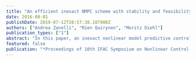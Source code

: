 ```yaml
---
title: "An efficient inexact NMPC scheme with stability and feasibility guarantees"
date: 2016-08-01
publishDate: 2019-07-12T20:57:38.187908Z
authors: ["Andrea Zanelli", "Rien Quirynen", "Moritz Diehl"]
publication_types: ["1"]
abstract: "In this paper, an inexact nonlinear model predictive control scheme with reduced computational  complexity  is  proposed.The  presented  approach  exploits  fixed  sensitivity information  precomputed  offline  at  a  reference  value.   This  allows  one  to  avoid  the  online computational effort resulting from the propagation of sensitivities and possibly the corresponding condensing routine when solving the optimal control problem with a sequential quadratic programming method.  By performing a numerical simulation of the nonlinear dynamics online,feasibility of the closed-loop trajectories can be preserved in contrast to linear model predictive control schemes.  Nominal stability guarantees of the approach are derived and the effectiveness of the scheme is demonstrated on a non-trivial example."
featured: false
publication: "*Proceedings of 10th IFAC Symposium on Nonlinear Control Systems*"
---
```

